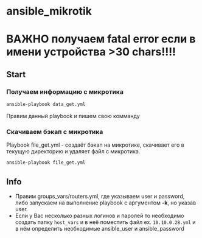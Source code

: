 # ansible_mikrotik

# ВАЖНО получаем fatal error если в имени устройства >30 chars!!!!

## Start

### Получаем информацию с микротика

```bash
ansible-playbook data_get.yml
```

Правим данный playbook и пишем свою комманду

### Скачиваем бэкап с микротика

Playbook file_get.yml - создаёт бэкап на микротике, скачивает его в текущую директорию и удаляет файл с микротика.

```bash
ansible-playbook file_get.yml
```

## Info

 - Правим groups_vars/routers.yml, где указываем user и password, либо запускаем на выполнение playbook с аргументом **-k**, но указав user.
 - Если у Вас несколько разных логинов и паролей то необходимо создать папку `host_vars` и в неё поместить файл ex. `10.10.0.28.yml` и в нём определить необходимые ansible_user и ansible_password
